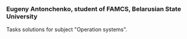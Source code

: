 ### Eugeny Antonchenko, student of FAMCS, Belarusian State University
Tasks solutions for subject "Operation systems".
